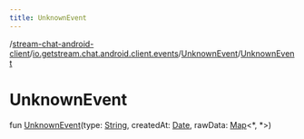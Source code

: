 ```yaml
---
title: UnknownEvent
---
```

/[stream-chat-android-client](../../index.md)/[io.getstream.chat.android.client.events](../index.md)/[UnknownEvent](index.md)/[UnknownEvent](UnknownEvent.md)  
  
  
  
# UnknownEvent  
fun [UnknownEvent](UnknownEvent.md)(type: [String](https://kotlinlang.org/api/latest/jvm/stdlib/kotlin/-string/index.html), createdAt: [Date](https://developer.android.com/reference/kotlin/java/util/Date.html), rawData: [Map](https://kotlinlang.org/api/latest/jvm/stdlib/kotlin.collections/-map/index.html)&lt;*, *&gt;)
